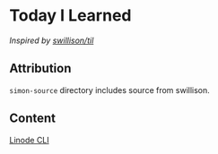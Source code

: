 # Today I Learned

*Inspired by [swillison/til](https://github.com/swillison/til)*

## Attribution

`simon-source` directory includes source from swillison.

## Content

[Linode CLI](linode/linode-cli.md)
